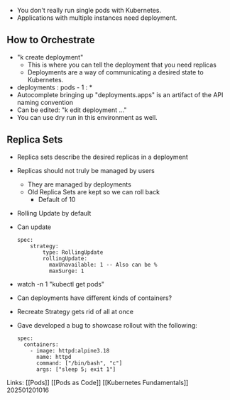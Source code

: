
* You don't really run single pods with Kubernetes.
* Applications with multiple instances need deployment.
## How to Orchestrate

* "k create deployment"
	* This is where you can tell the deployment that you need replicas
	* Deployments are a way of communicating a desired state to Kubernetes.
* deployments : pods - 1 : *
* Autocomplete bringing up "deployments.apps" is an artifact of the API naming convention
* Can be edited: "k edit deployment ..."
* You can use dry run in this environment as well.

## Replica Sets

* Replica sets describe the desired replicas in a deployment
* Replicas should not truly be managed by users
	* They are managed by deployments
	* Old Replica Sets are kept so we can roll back
		* Default of 10
* Rolling Update by default
* Can update

	```
	spec:
		strategy:
			type: RollingUpdate
			rollingUpdate:
		      maxUnavailable: 1 -- Also can be %
		      maxSurge: 1
	```

* watch -n 1 "kubectl get pods" 
* Can deployments have different kinds of containers?
* Recreate Strategy gets rid of all at once
* Gave developed a bug to showcase rollout with the following:
	```
    spec:
      containers:
        - image: httpd:alpine3.18
          name: httpd
          command: ["/bin/bash", "c"]
          args: ["sleep 5; exit 1"]
	```

Links:
[[Pods]]
[[Pods as Code]]
[[Kubernetes Fundamentals]]
202501201016